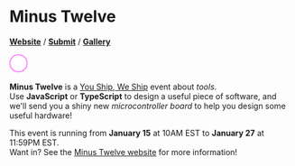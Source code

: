 # Minus Twelve

**[Website](https://minustwelve.hackclub.com)** / **[Submit](https://forms.hackclub.com/t/cqWk12nX7Fus)** / **[Gallery](https://minustwelve.hackclub.com/gallery.html)**

<img src="https://github.com/hackclub/minus-twelve/raw/main/assets/12-gon.svg" alt="Minus Twelve logo" width="32" />

**Minus Twelve** is a [You Ship, We Ship](https://ysws.hackclub.com) event about *tools*.\
Use **JavaScript** or **TypeScript** to design a useful piece of software, and we'll send you a shiny new *microcontroller board* to help you design some useful hardware!

This event is running from **January 15** at 10AM EST to **January 27** at 11:59PM EST.\
Want in? See the [Minus Twelve website](https://minustwelve.hackclub.com) for more information!

